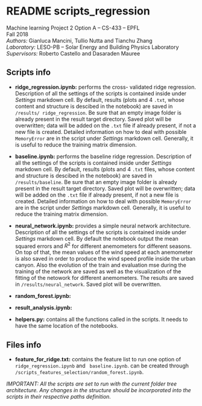 #  README scripts_regression

Machine learning Project 2 Option A – CS-433 – EPFL<br>
Fall 2018<br>
*Authors:* Gianluca Mancini, Tullio Nutta and Tianchu Zhang<br>
*Laboratory:* LESO-PB – Solar Energy and Building Physics Laboratory<br>
*Supervisors:* Roberto Castello and Dasaraden Mauree

## Scripts info
- **ridge_regression.ipynb:** performs the cross- validated ridge regression. Description of all the settings of the scripts is contained inside under *Settings* markdown cell. By default, results (plots and 4 ``.txt``, whose content and structure is descibed in the notebook) are saved in ``/results/ ridge_regression``. Be sure that an empty image folder is already present in the result target directory. Saved plot will be overwritten; data will be added on the ``.txt`` file if already present, if not a new file is created. Detailed information on how to deal with possible ``MemoryError`` are in the script under *Settings* markdown cell. Generally, it is useful to reduce the training matrix dimension. 

- **baseline.ipynb:** performs the baseline ridge regression. Description of all the settings of the scripts is contained inside under *Settings* markdown cell. By default, results (plots and 4 ``.txt`` files, whose content and structure is descibed in the notebook) are saved in ``/results/baseline``. Be sure that an empty image folder is already present in the result target directory. Saved plot will be overwritten; data will be added on the ``.txt`` file if already present, if not a new file is created. Detailed information on how to deal with possible ``MemoryError`` are in the script under *Settings* markdown cell. Generally, it is useful to reduce the training matrix dimension. 

- **neural_network.ipynb:** provides a simple neural network architecture. Description of all the settings of the scripts is contained inside under *Settings* markdown cell. By default the notebook output the mean squared errors and $R^2$ for different anemometers for different seasons. On top of that, the mean values of the wind speed at each anemometer is also saved in order to produce the wind speed profile inside the urban canyon. Also the evolution of the train and evaluation mse during the training of the network are saved as well as the visualization of the fitting of the netowork for different anemometers. The results are saved in ``/results/neural_network``.  Saved plot will be overwritten.

- **random_forest.ipynb:**

- **result_analysis.ipynb:**

- **helpers.py:** contains all the functions called in the scripts. It needs to have the same location of the notebooks. 

## Files info
- **feature_for_ridge.txt:** contains the feature list to run one option of `` ridge_regression.ipynb`` and `` baseline.ipynb``. can be created through ``/scripts_features_selection/random_forest.ipynb``. 


*IMPORTANT: All the scripts are set to run with the current folder tree architecture.  Any changes in the structure should be incorporated into the scripts in their respective paths definition.*
